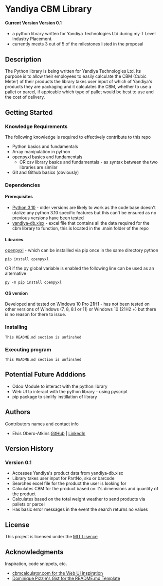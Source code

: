 # Yandiya CBM Library

#### Current Version Version 0.1

- a python library written for Yandiya Technologies Ltd during my T Level Industry Placement.
- currently meets 3 out of 5 of the milestones listed in the proposal

## Description

The Python library is being written for Yandiya Technologies Ltd. Its purpose is to allow their employees to easily calculate the CBM (Cubic Meter) of their products the library takes user input of which of Yandiya's products they are packaging and it calculates the CBM, whether to use a pallet or parcel, if appicable which type of pallet would be best to use and the cost of delivery.

## Getting Started

### Knowledge Requirements

The following knowledge is required to effectively contribute to this repo

- Python basics and fundamentals
- Array manipulation in python
- openpyxl basics and fundamentals
  - OR csv library basics and fundamentals - as syntax between the two libraries are similar
- Git and Github basics (obviously)

### Dependencies

#### Prerequisites

- [Python 3.10](https://www.python.org/downloads/) - older versions are likely to work as the code base doesn't utalize any python 3.10 specific features but this can't be ensured as no previous versions have been tested
- [yandiya-db.xlsx](https://github.com/elvybean/yandiya-cbm-library/blob/main/.main/yandiya-db.xlsx) - excel file that contains all the data required for the cbm library to function, this is located in the .main folder of the repo

#### Libraries

[openpyxl](https://pypi.org/project/openpyxl/) - which can be installled via pip once in the same directory python

```
pip install openpyxl
```

OR if the py global variable is enabled the following line can be used as an alternative

```
py -m pip install openpyxl
```

#### OS version

Developed and tested on Windows 10 Pro 21H1 - has not been tested on other versions of Windows (7, 8, 8.1 or 11) or Windows 10 (21H2 +) but there is no reason for there to issue.

### Installing

```
This README.md section is unfinshed
```

### Executing program

```
This README.md section is unfinshed
```

## Potential Future Adddions

- Odoo Module to interact with the python library
- Web UI to interact with the python library - using pyscript
- pip package to simlify instillation of library

## Authors

Contributors names and contact info

- Elvis Obero-Atkins [GitHub](https://github.com/elvybean) | [LinkedIn](www.linkedin.com/in/elvisoberoatkins)

## Version History

### Version 0.1

- Accesses Yandiya's product data from yandiya-db.xlsx
- Library takes user input for PartNo, sku or barcode
- Searches excel file for the product the user is looking for
- Calculates CBM for the product based on it's dimensions and quantity of the product
- Calculates based on the total weight weather to send products via pallets or parcel
- Has basic error messages in the event the search returns no values

## License

This project is licensed under the [MIT Lisence](https://choosealicense.com/licenses/mit/)

## Acknowledgments

Inspiration, code snippets, etc.

- [cbmcalculator.com for the Web UI inspiration](https://www.cbmcalculator.com/)
- [Dominique Pizzie&#39;s Gist for the README.md Template](https://gist.github.com/DomPizzie/7a5ff55ffa9081f2de27c315f5018afc)
